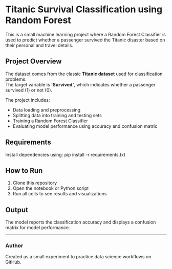 # Titanic Survival Classification using Random Forest

This is a small machine learning project where a Random Forest Classifier is used to predict whether a passenger survived the Titanic disaster based on their personal and travel details.

## Project Overview
The dataset comes from the classic **Titanic dataset** used for classification problems.  
The target variable is **'Survived'**, which indicates whether a passenger survived (1) or not (0).

The project includes:
- Data loading and preprocessing  
- Splitting data into training and testing sets  
- Training a Random Forest Classifier  
- Evaluating model performance using accuracy and confusion matrix

## Requirements
Install dependencies using:
   pip install -r requirements.txt

## How to Run
1. Clone this repository  
2. Open the notebook or Python script  
3. Run all cells to see results and visualizations

## Output
The model reports the classification accuracy and displays a confusion matrix for model performance.

---

### Author
Created as a small experiment to practice data science workflows on GitHub.
